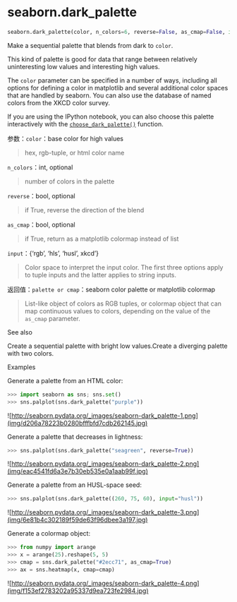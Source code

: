 # seaborn.dark_palette

```py
seaborn.dark_palette(color, n_colors=6, reverse=False, as_cmap=False, input='rgb')
```

Make a sequential palette that blends from dark to `color`.

This kind of palette is good for data that range between relatively uninteresting low values and interesting high values.

The `color` parameter can be specified in a number of ways, including all options for defining a color in matplotlib and several additional color spaces that are handled by seaborn. You can also use the database of named colors from the XKCD color survey.

If you are using the IPython notebook, you can also choose this palette interactively with the [`choose_dark_palette()`](seaborn.choose_dark_palette.html#seaborn.choose_dark_palette "seaborn.choose_dark_palette") function.

参数：`color`：base color for high values

> hex, rgb-tuple, or html color name

`n_colors`：int, optional

> number of colors in the palette

`reverse`：bool, optional

> if True, reverse the direction of the blend

`as_cmap`：bool, optional

> if True, return as a matplotlib colormap instead of list

`input`：{‘rgb’, ‘hls’, ‘husl’, xkcd’}

> Color space to interpret the input color. The first three options apply to tuple inputs and the latter applies to string inputs.


返回值：`palette or cmap`：seaborn color palette or matplotlib colormap

> List-like object of colors as RGB tuples, or colormap object that can map continuous values to colors, depending on the value of the `as_cmap` parameter.



See also

Create a sequential palette with bright low values.Create a diverging palette with two colors.

Examples

Generate a palette from an HTML color:

```py
>>> import seaborn as sns; sns.set()
>>> sns.palplot(sns.dark_palette("purple"))

```

![http://seaborn.pydata.org/_images/seaborn-dark_palette-1.png](img/d206a78223b0280bfffbfd7cdb262145.jpg)

Generate a palette that decreases in lightness:

```py
>>> sns.palplot(sns.dark_palette("seagreen", reverse=True))

```

![http://seaborn.pydata.org/_images/seaborn-dark_palette-2.png](img/eac4541fd6a3e7b30eb535e0a1aab99f.jpg)

Generate a palette from an HUSL-space seed:

```py
>>> sns.palplot(sns.dark_palette((260, 75, 60), input="husl"))

```

![http://seaborn.pydata.org/_images/seaborn-dark_palette-3.png](img/6e81b4c302189f59de63f96dbee3a197.jpg)

Generate a colormap object:

```py
>>> from numpy import arange
>>> x = arange(25).reshape(5, 5)
>>> cmap = sns.dark_palette("#2ecc71", as_cmap=True)
>>> ax = sns.heatmap(x, cmap=cmap)

```

![http://seaborn.pydata.org/_images/seaborn-dark_palette-4.png](img/f153ef2783202a95337d9ea723fe2984.jpg)